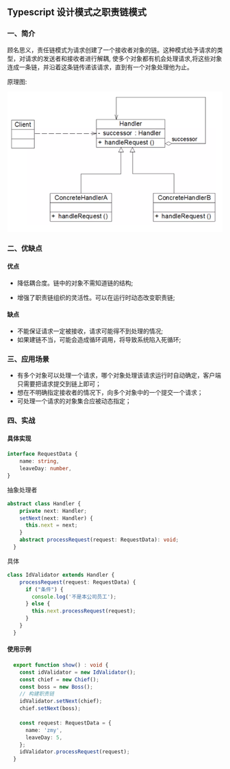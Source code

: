 ## Typescript 设计模式之职责链模式

### 一、简介
顾名思义，责任链模式为请求创建了一个接收者对象的链。这种模式给予请求的类型，对请求的发送者和接收者进行解耦,
使多个对象都有机会处理请求,将这些对象连成一条链，并沿着这条链传递该请求，直到有一个对象处理他为止。

原理图:

![原理图](./chain.png)

### 二、优缺点

#### 优点

- 降低耦合度。链中的对象不需知道链的结构;

- 增强了职责链组织的灵活性。可以在运行时动态改变职责链;

#### 缺点

- 不能保证请求一定被接收，请求可能得不到处理的情况;
- 如果建链不当，可能会造成循环调用，将导致系统陷入死循环;

### 三、应用场景

- 有多个对象可以处理一个请求，哪个对象处理该请求运行时自动确定，客户端只需要把请求提交到链上即可；
- 想在不明确指定接收者的情况下，向多个对象中的一个提交一个请求；
- 可处理一个请求的对象集合应被动态指定；

### 四、实战

#### 具体实现


```typescript
interface RequestData {
    name: string,
    leaveDay: number,
}
```

抽象处理者

```typescript
abstract class Handler {
    private next: Handler;
    setNext(next: Handler) {
      this.next = next;
    }
    abstract processRequest(request: RequestData): void;
  }
```

具体

```typescript
class IdValidator extends Handler {
    processRequest(request: RequestData) {
      if ("条件") {
        console.log('不是本公司员工');
      } else {
        this.next.processRequest(request);
      }
    }
  }
```

#### 使用示例

```typescript
  export function show() : void {
    const idValidator = new IdValidator();
    const chief = new Chief();
    const boss = new Boss();
    // 构建职责链
    idValidator.setNext(chief);
    chief.setNext(boss);

    const request: RequestData = {
      name: 'zmy',
      leaveDay: 5,
    };
    idValidator.processRequest(request);
  }
```
